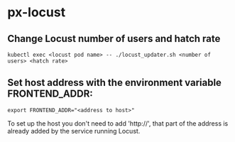 # px-locust

## Change Locust number of users and hatch rate
```
kubectl exec <locust pod name> -- ./locust_updater.sh <number of users> <hatch rate>
```

## Set host address with the environment variable FRONTEND_ADDR:
```
export FRONTEND_ADDR="<address to host>"
```
To set up the host you don't need to add 'http://', that part of the address is already added by the service running Locust.
